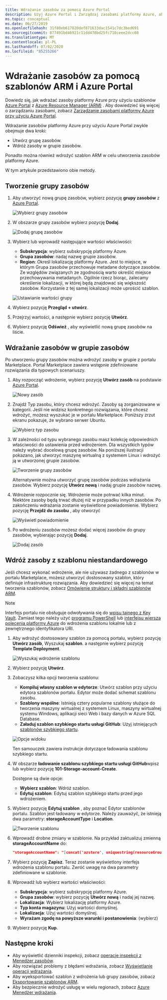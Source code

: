 ```yaml
---
title: Wdrażanie zasobów za pomocą Azure Portal
description: Użyj Azure Portal i Zarządzaj zasobami platformy Azure, aby wdrożyć swoje zasoby w grupie zasobów w ramach subskrypcji.
ms.topic: conceptual
ms.date: 06/27/2019
ms.openlocfilehash: 31f80eb617820def871633dac1541c7dc3bed691
ms.sourcegitcommit: 877491bd46921c11dd478bd25fc718ceee2dcc08
ms.translationtype: MT
ms.contentlocale: pl-PL
ms.lasthandoff: 07/02/2020
ms.locfileid: "85255266"
---
```

# <a name="deploy-resources-with-arm-templates-and-azure-portal"></a>Wdrażanie zasobów za pomocą szablonów ARM i Azure Portal

Dowiedz się, jak wdrażać zasoby platformy Azure przy użyciu szablonów [Azure Portal](https://portal.azure.com) z [Azure Resource Manager (ARM)](overview.md) . Aby dowiedzieć się więcej o zarządzaniu zasobami, zobacz [Zarządzanie zasobami platformy Azure przy użyciu Azure Portal](../management/manage-resources-portal.md).

Wdrażanie zasobów platformy Azure przy użyciu Azure Portal zwykle obejmuje dwa kroki:

- Utwórz grupę zasobów.
- Wdróż zasoby w grupie zasobów.

Ponadto można również wdrożyć szablon ARM w celu utworzenia zasobów platformy Azure.

W tym artykule przedstawiono obie metody.

## <a name="create-a-resource-group"></a>Tworzenie grupy zasobów

1. Aby utworzyć nową grupę zasobów, wybierz pozycję **grupy zasobów** z [Azure Portal](https://portal.azure.com).

   ![Wybierz grupy zasobów](./media/deploy-portal/select-resource-groups.png)

1. W obszarze grupy zasobów wybierz pozycję **Dodaj**.

   ![Dodaj grupę zasobów](./media/deploy-portal/add-resource-group.png)

1. Wybierz lub wprowadź następujące wartości właściwości:

    - **Subskrypcja**: wybierz subskrypcję platformy Azure.
    - **Grupa zasobów**: nadaj nazwę grupie zasobów.
    - **Region**: Określ lokalizację platformy Azure. Jest to miejsce, w którym Grupa zasobów przechowuje metadane dotyczące zasobów. Ze względów związanych ze zgodnością warto określić miejsce przechowywania metadanych. Ogólnie rzecz biorąc, zalecamy określenie lokalizacji, w której będą znajdować się większość zasobów. Korzystanie z tej samej lokalizacji może uprościć szablon.

   ![Ustawianie wartości grupy](./media/deploy-portal/set-group-properties.png)

1. Wybierz pozycję **Przegląd + utwórz**.
1. Przejrzyj wartości, a następnie wybierz pozycję **Utwórz**.
1. Wybierz pozycję **Odśwież** , aby wyświetlić nową grupę zasobów na liście.

## <a name="deploy-resources-to-a-resource-group"></a>Wdrażanie zasobów w grupie zasobów

Po utworzeniu grupy zasobów można wdrożyć zasoby w grupie z portalu Marketplace. Portal Marketplace zawiera wstępnie zdefiniowane rozwiązania dla typowych scenariuszy.

1. Aby rozpocząć wdrożenie, wybierz pozycję **Utwórz zasób** na podstawie [Azure Portal](https://portal.azure.com).

   ![Nowy zasób](./media/deploy-portal/new-resources.png)

1. Znajdź Typ zasobu, który chcesz wdrożyć. Zasoby są zorganizowane w kategorii. Jeśli nie widzisz konkretnego rozwiązania, które chcesz wdrożyć, możesz wyszukać je w portalu Marketplace. Poniższy zrzut ekranu pokazuje, że wybrano serwer Ubuntu.

   ![Wybierz typ zasobu](./media/deploy-portal/select-resource-type.png)

1. W zależności od typu wybranego zasobu masz kolekcję odpowiednich właściwości do ustawienia przed wdrożeniem. Dla wszystkich typów należy wybrać docelową grupę zasobów. Na poniższej ilustracji pokazano, jak utworzyć maszynę wirtualną z systemem Linux i wdrożyć ją w utworzonej grupie zasobów.

   ![Tworzenie grupy zasobów](./media/deploy-portal/select-existing-group.png)

   Alternatywnie można utworzyć grupę zasobów podczas wdrażania zasobów. Wybierz pozycję **Utwórz nową** i nadaj grupie zasobów nazwę.

1. Wdrożenie rozpocznie się. Wdrożenie może potrwać kilka minut. Niektóre zasoby będą trwać dłużej niż w przypadku innych zasobów. Po zakończeniu wdrażania zostanie wyświetlone powiadomienie. Wybierz pozycję **Przejdź do zasobu** , aby otworzyć

   ![Wyświetl powiadomienie](./media/deploy-portal/view-notification.png)

1. Po wdrożeniu zasobów możesz dodać więcej zasobów do grupy zasobów, wybierając pozycję **Dodaj**.

   ![Dodaj zasób](./media/deploy-portal/add-resource.png)

## <a name="deploy-resources-from-custom-template"></a>Wdróż zasoby z szablonu niestandardowego

Jeśli chcesz wykonać wdrożenie, ale nie używasz żadnego z szablonów w portalu Marketplace, możesz utworzyć dostosowany szablon, który definiuje infrastrukturę rozwiązania. Aby dowiedzieć się więcej na temat tworzenia szablonów, zobacz [Omówienie struktury i składni szablonów ARM](template-syntax.md).

> [!NOTE]
> Interfejs portalu nie obsługuje odwoływania się do [wpisu tajnego z Key Vault](key-vault-parameter.md). Zamiast tego należy użyć [programu PowerShell](deploy-powershell.md) lub [interfejsu wiersza polecenia platformy Azure](deploy-cli.md) do wdrożenia szablonu lokalnie lub z zewnętrznego identyfikatora URI.

1. Aby wdrożyć dostosowany szablon za pomocą portalu, wybierz pozycję **Utwórz zasób**, Wyszukaj **szablon**. a następnie wybierz pozycję **Template Deployment**.

   ![Wyszukaj wdrożenie szablonu](./media/deploy-portal/search-template.png)

1. Wybierz pozycję **Utwórz**.
1. Zobaczysz kilka opcji tworzenia szablonu:

    - **Kompiluj własny szablon w edytorze**: Utwórz szablon przy użyciu edytora szablonów portalu.  Edytor może dodać schemat szablonu zasobu.
    - **Szablony wspólne**: Istnieją cztery popularne szablony służące do tworzenia maszyny wirtualnej z systemem Linux, maszyny wirtualnej systemu Windows, aplikacji sieci Web i bazy danych w Azure SQL Database.
    - **Załaduj szablon szybkiego startu usługi GitHub**: Użyj istniejących [szablonów szybkiego startu](https://azure.microsoft.com/resources/templates/).

   ![Opcje widoku](./media/deploy-portal/see-options.png)

    Ten samouczek zawiera instrukcje dotyczące ładowania szablonu szybkiego startu.

1. W obszarze **ładowanie szablonu szybkiego startu usługi GitHub**wpisz lub wybierz pozycję **101-Storage-account-Create**.

    Dostępne są dwie opcje:

    - **Wybierz szablon**: Wdróż szablon.
    - **Edytuj szablon**: Edytuj szablon szybkiego startu przed jego wdrożeniem.

1. Wybierz pozycję **Edytuj szablon** , aby poznać Edytor szablonów portalu. Szablon jest ładowany w edytorze. Należy zauważyć, że istnieją dwa parametry: **storageAccountType** i **Location**.

   ![Tworzenie szablonu](./media/deploy-portal/show-json.png)

1. Wprowadź drobne zmiany w szablonie. Na przykład zaktualizuj zmienną **storageAccountName** do:

    ```json
    "storageAccountName": "[concat('azstore', uniquestring(resourceGroup().id))]"
    ```

1. Wybierz pozycję **Zapisz**. Teraz zostanie wyświetlony interfejs wdrożenia szablonu portalu. Zwróć uwagę na dwa parametry zdefiniowane w szablonie.
1. Wprowadź lub wybierz wartości właściwości:

    - **Subskrypcja**: wybierz subskrypcję platformy Azure.
    - **Grupa zasobów**: wybierz pozycję **Utwórz nową** i nadaj jej nazwę.
    - **Lokalizacja**: Wybierz lokalizację platformy Azure.
    - **Typ konta magazynu**: Użyj wartości domyślnej.
    - **Lokalizacja**: Użyj wartości domyślnej.
    - **Wyrażam zgodę na powyższe warunki i postanowienia**: (wybierz)

1. Wybierz pozycję **Kup**.

## <a name="next-steps"></a>Następne kroki

- Aby wyświetlić dzienniki inspekcji, zobacz [operacje inspekcji z Menedżer zasobów](../management/view-activity-logs.md).
- Aby rozwiązać problemy z błędami wdrażania, zobacz [Wyświetlanie operacji wdrażania](deployment-history.md).
- Aby wyeksportować szablon z wdrożenia lub grupy zasobów, zobacz [Eksportowanie szablonów ARM](export-template-portal.md).
- Aby bezpiecznie wdrożyć usługę w wielu regionach, zobacz [Azure Menedżer wdrażania](deployment-manager-overview.md).
